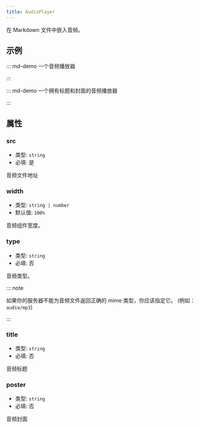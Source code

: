 ```yaml
---
title: AudioPlayer
---
```


在 Markdown 文件中嵌入音频。

<!-- more -->

## 示例

<!-- #region demo -->

::: md-demo 一个音频播放器

<AudioPlayer src="/assets/sample.mp3" />

:::

::: md-demo 一个拥有标题和封面的音频播放器

<AudioPlayer
  src="/assets/sample.mp3"
  title="A Sample Audio"
  poster="/logo.svg"
/>

:::

<!-- #endregion demo -->

## 属性

### src

- 类型: `string`
- 必填: 是

音频文件地址

### width

- 类型: `string | number`
- 默认值: `100%`

音频组件宽度。

### type

- 类型: `string`
- 必填: 否

音频类型。

::: note

如果你的服务器不能为音频文件返回正确的 mime 类型，你应该指定它。 (例如：`audio/mp3`)

:::

### title

- 类型: `string`
- 必填: 否

音频标题

### poster

- 类型: `string`
- 必填: 否

音频封面
